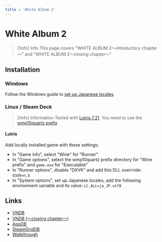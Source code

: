 ```yaml
---
title : 'White Album 2'
---
```


# White Album 2
> [!info] Info
> This page covers "WHITE ALBUM 2～introductory chapter～" and "WHITE ALBUM 2～closing chapter～"

## Installation

### Windows

Follow the Windows guide to [set up Japanese locales](/all-platforms/jp-locale).

### Linux / Steam Deck

> [!info] Information
> Tested with [Lutris 7.21](/linux/adding-wine-versions). You need to use the [wmp10quartz prefix](/linux/wineprefixes)

#### Lutris

Add locally installed game with these settings:

* In "Game info", select "Wine" for "Runner"
* In "Game options", select the wmp10quartz prefix directory for "Wine prefix" and `game.exe` for "Executable"
* In "Runner options", disable "DXVK" and add this DLL overrride: `d3d9=n,b`
* In "System options", set up Japanese locales, add the following environment variable and its value: `LC_ALL=ja_JP.utf8`

## Links

* [VNDB](https://vndb.org/v2920)
* [VNDB (～closing chapter～)](https://vndb.org/v7771)
* [AppDB](https://appdb.winehq.org/objectManager.php?sClass=version&iId=29024)
* [SteamGridDB](https://www.steamgriddb.com/game/5263443)
* [Walkthrough](https://forums.fuwanovel.net/topic/25667-white-album-2-fan-translation-walkthrough/)